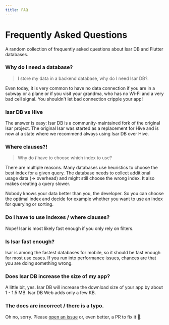 ```yaml
---
title: FAQ
---
```


# Frequently Asked Questions

A random collection of frequently asked questions about Isar DB and Flutter databases.

### Why do I need a database?

> I store my data in a backend database, why do I need Isar DB?.

Even today, it is very common to have no data connection if you are in a subway or a plane or if you visit your grandma, who has no Wi-Fi and a very bad cell signal. You shouldn't let bad connection cripple your app!

### Isar DB vs Hive

The answer is easy: Isar DB is a community-maintained fork of the original Isar project. The original Isar was started as a replacement for Hive and is now at a state where we recommend always using Isar DB over Hive.

### Where clauses?!

> Why do **_I_** have to choose which index to use?

There are multiple reasons. Many databases use heuristics to choose the best index for a given query. The database needs to collect additional usage data (-> overhead) and might still choose the wrong index. It also makes creating a query slower.

Nobody knows your data better than you, the developer. So you can choose the optimal index and decide for example whether you want to use an index for querying or sorting.

### Do I have to use indexes / where clauses?

Nope! Isar is most likely fast enough if you only rely on filters.

### Is Isar fast enough?

Isar is among the fastest databases for mobile, so it should be fast enough for most use cases. If you run into performance issues, chances are that you are doing something wrong.

### Does Isar DB increase the size of my app?

A little bit, yes. Isar DB will increase the download size of your app by about 1 - 1.5 MB. Isar DB Web adds only a few KB.

### The docs are incorrect / there is a typo.

Oh no, sorry. Please [open an issue](https://github.com/usamasarwar/isar_db/issues/new/choose) or, even better, a PR to fix it 💪.
